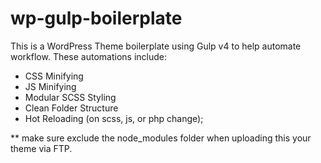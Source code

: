 # wp-gulp-boilerplate

This is a WordPress Theme boilerplate using Gulp v4 to help automate workflow. These automations include:
- CSS Minifying
- JS Minifying
- Modular SCSS Styling
- Clean Folder Structure
- Hot Reloading (on scss, js, or php change);

** make sure exclude the node_modules folder when uploading this your theme via FTP.
